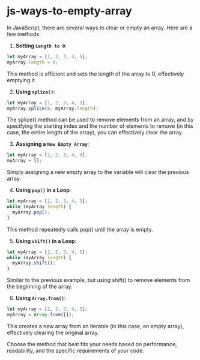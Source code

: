 # js-ways-to-empty-array

In JavaScript, there are several ways to clear or empty an array. Here are a few methods:

1. **Setting `Length to 0`**:
```js
let myArray = [1, 2, 3, 4, 5];
myArray.length = 0;
```
This method is efficient and sets the length of the array to 0, effectively emptying it.

2. **Using `splice()`**:
```js
let myArray = [1, 2, 3, 4, 5];
myArray.splice(0, myArray.length);
```
The splice() method can be used to remove elements from an array, and by specifying the starting index and the number of elements to remove (in this case, the entire length of the array), you can effectively clear the array.

3. **Assigning a `New Empty Array`**:
```js
let myArray = [1, 2, 3, 4, 5];
myArray = [];
```
Simply assigning a new empty array to the variable will clear the previous array.

4. **Using `pop()` in a Loop**:
```js
let myArray = [1, 2, 3, 4, 5];
while (myArray.length) {
  myArray.pop();
}
```
This method repeatedly calls pop() until the array is empty.

5. **Using `shift()` in a Loop**:
```js
let myArray = [1, 2, 3, 4, 5];
while (myArray.length) {
  myArray.shift();
}
```
Similar to the previous example, but using shift() to remove elements from the beginning of the array.

6. **Using `Array.from()`**:
```js
let myArray = [1, 2, 3, 4, 5];
myArray = Array.from([]);
```
This creates a new array from an iterable (in this case, an empty array), effectively clearing the original array.

Choose the method that best fits your needs based on performance, readability, and the specific requirements of your code.
